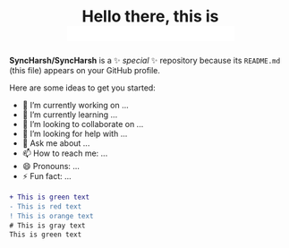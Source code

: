 <h1 align="center">Hello there, this is <img src="https://github.com/SyncHarsh/SyncHarsh/blob/main/assets/name2.gif" width="299"></h1>

**SyncHarsh/SyncHarsh** is a ✨ _special_ ✨ repository because its `README.md` (this file) appears on your GitHub profile.

Here are some ideas to get you started:

- 🔭 I’m currently working on ...
- 🌱 I’m currently learning ...
- 👯 I’m looking to collaborate on ...
- 🤔 I’m looking for help with ...
- 💬 Ask me about ...
- 📫 How to reach me: ...
- 😄 Pronouns: ...
- ⚡ Fun fact: ...

```diff
+ This is green text
- This is red text
! This is orange text
# This is gray text
This is green text
